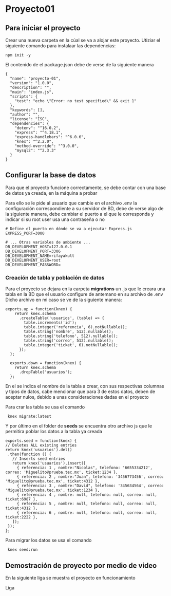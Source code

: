 # Proyecto01

<h2> Para iniciar el proyecto </h2>

 Crear una nueva carpeta en la cúal se va a alojar este proyecto.
 Utiziar el siguiente comando para instalaar las dependencias:
```
npm init -y
```
El contenido de el package.json debe de verse de la siguiente manera
```
{
  "name": "proyecto-01",
  "version": "1.0.0",
  "description": "",
  "main": "index.js",
  "scripts": {
    "test": "echo \"Error: no test specified\" && exit 1"
  },
  "keywords": [],
  "author": "",
  "license": "ISC",
  "dependencies": {
    "dotenv": "^16.0.2",
    "express": "^4.18.1",
    "express-handlebars": "^6.0.6",
    "knex": "^2.2.0",
    "method-override": "^3.0.0",
    "mysql2": "^2.3.3"
  }
}
```

<h2> Configurar la base de datos </h2>

Para que el proyecto funcione correctamente, se debe contar con una base de datos ya creada, en la máquina a probar

Para ello se le pide al usuario que cambie en el archivo .env la configuración correspondiente a su servidor de BD, debe de verse algo de la siguiente manera,
debe cambiar el puerto a el que le corresponda y indicar si su root user usa una contraseña o no

```
# Define el puerto en dónde se va a ejecutar Express.js
EXPRESS_PORT=3000

# ... Otras variables de ambiente ...
DB_DEVELOPMENT_HOST=127.0.0.1
DB_DEVELOPMENT_PORT=3306
DB_DEVELOPMENT_NAME=rifayakult
DB_DEVELOPMENT_USER=root
DB_DEVELOPMENT_PASSWORD=
```

<h3> Creación de tabla y población de datos</h3>

Para el proyecto se dejara en la carpeta <b>migrations</b> un .js que le creara una tabla en la BD que el usuario configure de antemano en su archivo de .env
Dicho archivo en mi caso se ve de la siguiente manera:

```
exports.up = function(knex) {
    return knex.schema
      .createTable('usuarios', (table) => {
        table.increments('id');
        table.integer('referencia', 6).notNullable();
        table.string('nombre', 512).nullable();
        table.string('telefono', 512).nullable();
        table.string('correo', 512).nullable();
        table.integer('ticket', 6).notNullable();
      });
  };
  
  exports.down = function(knex) {
    return knex.schema
      .dropTable('usuarios');
  };
  ```
  
  En el se indica el nombre de la tabla a crear, con sus respectivas columnas y tipos de datos, cabe mencionar que para 3 de estos datos, deben de aceptar nulos,
  debido a unas consideraciones dadas en el proyecto
  
   Para crar las tabla se usa el comando
  ```
   knex migrate:latest
   ```
  
  Y por último en el folder de <b>seeds</b> se encuentra otro archivo js que le permitira poblar los datos a la tabla ya creada
  
   ```
  exports.seed = function(knex) {
  // Deletes ALL existing entries
  return knex('usuarios').del()
    .then(function () {
      // Inserts seed entries
      return knex('usuarios').insert([
        { referencia: 1 , nombre:"Nicolas", telefono: '6655334212', correo: 'Miguelito@prueba.tec.mx', ticket:1234 },
        { referencia: 2 , nombre:"Juan", telefono: '3456773456', correo: 'Miguelito@prueba.tec.mx', ticket:4312 },
        { referencia: 3 , nombre:"David", telefono: '345634564', correo: 'Miguelito@prueba.tec.mx', ticket:1234 },
        { referencia: 4 , nombre: null, telefono: null, correo: null, ticket:6987 },
        { referencia: 5 , nombre: null, telefono: null, correo: null, ticket:4312 },
        { referencia: 6 , nombre: null, telefono: null, correo: null, ticket:2222 },
      ]);
    });
};
 ```
 Para migrar los datos se usa el comando
  ```
   knex seed:run
   ```
   
   <h2> Demostración de proyecto por medio de video</h2>
   
   En la siguiente liga se muestra el proyecto en funcionamiento
   
   Liga

